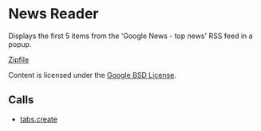 
News Reader
=======

Displays the first 5 items from the 'Google News - top news' RSS feed in a popup.

[Zipfile](http://developer.chrome.com/extensions/examples/extensions/news_a11y.zip)

Content is licensed under the [Google BSD License](https://developers.google.com/open-source/licenses/bsd).

Calls
-----

* [tabs.create](https://developer.chrome.com/extensions/tabs#method-create)